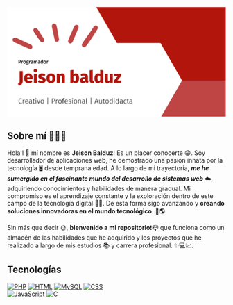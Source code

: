 <img src="https://github.com/JeisonBalduz/JeisonBalduz/blob/main/benner1.png">

## Sobre mí 🙎🏽‍♂️

Hola!! 👋 mí nombre es **Jeison Balduz**! Es un placer conocerte 😁. Soy desarrollador de aplicaciones web, he demostrado una pasión innata por la tecnología 🖥️ desde temprana edad. A lo largo de mi trayectoria, <strong>*me he sumergido en el fascinante mundo del desarrollo de sistemas web*</strong> ☁️, adquiriendo conocimientos y habilidades de manera gradual. Mi compromiso es el aprendizaje constante y la exploración dentro de este campo de la tecnología digital 👨‍💻. De esta forma sigo avanzando y **creando soluciones innovadoras en el mundo tecnológico**. 🚀🌎

Sin más que decir 🌞, **bienvenido a mi repositorio**❗📪 que funciona como un almacén de las habilidades que he adquirido y los proyectos que he realizado a largo de mis estudios 📚 y carrera profesional. ✨💻📈.

## Tecnologías
[![PHP](https://img.shields.io/badge/PHP-ad5cd3?style=for-the-badge&logo=php&logoColor=white&labelColor=101010)]()
[![HTML](https://img.shields.io/badge/HTML-fa5f49?style=for-the-badge&logo=HTML5&logoColor=white&labelColor=101010)]()
[![MySQL](https://img.shields.io/badge/SQL-4479A1?style=for-the-badge&logo=mysql&logoColor=white&labelColor=101010)]()
[![CSS](https://img.shields.io/badge/CSS-4479A1?style=for-the-badge&logo=css&logoColor=white&labelColor=101010)]()
<br>
[![JavaScript](https://img.shields.io/badge/JavaScript-F7DF1E?style=for-the-badge&logo=javascript&logoColor=white&labelColor=101010)]()
[![C](https://img.shields.io/badge/C-2c19ad?style=for-the-badge&logo=c&logoColor=white&labelColor=101010)]()


